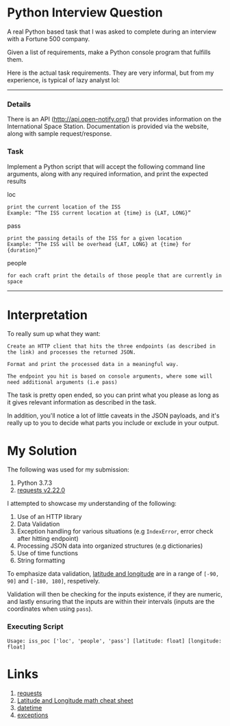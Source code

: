 # Python Interview Question
A real Python based task that I was asked to complete during an interview with a Fortune 500 company.

Given a list of requirements, make a Python console program that fulfills them.

Here is the actual task requirements. They are very informal, but from my experience, is typical of lazy analyst lol:

---

### Details

There is an API (http://api.open-notify.org/) that provides information on the International Space Station. Documentation is provided via the website, along with sample request/response.


### Task

Implement a Python script that will accept the following command line arguments, along with any required information, and print the expected results

loc
```
print the current location of the ISS
Example: “The ISS current location at {time} is {LAT, LONG}”
```

pass
```
print the passing details of the ISS for a given location
Example: “The ISS will be overhead {LAT, LONG} at {time} for {duration}”
```

people
```
for each craft print the details of those people that are currently in space
```

---

# Interpretation
To really sum up what they want:
```
Create an HTTP client that hits the three endpoints (as described in the link) and processes the returned JSON.

Format and print the processed data in a meaningful way.

The endpoint you hit is based on console arguments, where some will need additional arguments (i.e pass)
```

The task is pretty open ended, so you can print what you please as long as it gives relevant information as described in the task.

In addition, you'll notice a lot of little caveats in the JSON payloads, and it's really up to you to decide what parts you include or exclude in your output.

# My Solution
The following was used for my submission:

1. Python 3.7.3
2. [requests v2.22.0](https://2.python-requests.org/en/master/)

I attempted to showcase my understanding of the following:

1. Use of an HTTP library 
2. Data Validation
3. Exception handling for various situations (e.g `IndexError`, error check after hitting endpoint)
4. Processing JSON data into organized structures (e.g dictionaries)
5. Use of time functions
6. String formatting

To emphasize data validation, [latitude and longitude](http://www.geomidpoint.com/latlon.html) are in a range of `[-90, 90]` and `[-180, 180]`, respetively.

Validation will then be checking for the inputs existence, if they are numeric, and lastly ensuring that the inputs are within their intervals (inputs are the coordinates when using `pass`).

### Executing Script

```
Usage: iss_poc ['loc', 'people', 'pass'] [latitude: float] [longitude: float]
```

# Links

1. [requests](https://2.python-requests.org/en/master/)
2. [Latitude and Longitude math cheat sheet](http://www.geomidpoint.com/latlon.html)
3. [datetime](https://docs.python.org/3.3/library/datetime.html#datetime.datetime.utcfromtimestamp)
4. [exceptions](https://docs.python.org/2/library/exceptions.html)
